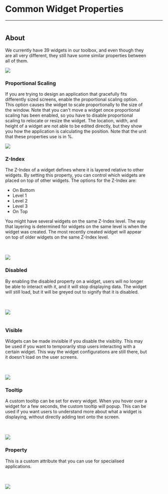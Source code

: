 <!-- Common Widget Properties Markdown -->
<link rel="stylesheet" type="text/css" media="all" href="/help/markdown_styles.css"/>
<br>

# Common Widget Properties

___

<div class="column-container">
<div class="column row-container" style="width:90%">

## About
We currently have 39 widgets in our toolbox, and even though they are all very different, they still have some similar properties between all of them.

</div>
<div class="column row-container">
<img src="/images/help/all common properties/all.png">
</div>
</div>


<div class="column-container">
<div class="column row-container" style="width:90%">

### Proportional Scaling
If you are trying to design an application that gracefully fits differently sized screens, enable the proportional scaling option. This option causes the widget to scale proportionally to the size of the window. Note that you can't move a widget once proportional scaling has been enabled, so you have to disable proportional scaling to relocate or resize the widget. The location, width, and height of a widget are not able to be edited directly, but they show you how the application is calculating the position. Note that the unit that these properties use is in %. 

</div>
<div class="column row-container">
<img src="/images/help/all common properties/proportional_scaling.png">
</div>
</div>


<div class="column-container">
<div class="column row-container" style="width:90%;">


### Z-Index
The Z-Index of a widget defines where it is layered relative to other widgets. By setting this property, you can control which widgets are placed on top of other widgets.
The options for the Z-Index are:
- On Bottom
- Level 1
- Level 2
- Level 3
- On Top

You might have several widgets on the same Z-Index level. The way that layering is determined for widgets on the same level is when the widget was created. The most recently created widget will appear on top of older widgets on the same Z-Index level.

</div>
<div class="column row-container">
<br>
<br>
<img src="/images/help/all common properties/z_index.png">
</div>
</div>


<div class="column-container">
<div class="column row-container" style="width:90%;">

### Disabled
By enabling the disabled property on a widget, users will no longer be able to interact with it, and it will stop displaying data. The widget will still load, but it will be greyed out to signify that it is disabled.

</div>
<div class="column row-container">
<br>
<br>
<img src="/images/help/all common properties/disabled.png">
</div>
</div>


<div class="column-container">
<br>
<div class="column row-container" style="width:90%;">

### Visible
Widgets can be made invisible if you disable the visiblity. This may be used if you want to temporarily stop users interacting with a certain widget. This way the widget configurations are still there, but it doesn't load on the user screens.

</div>
<div class="column row-container">
<br>
<br>
<img src="/images/help/all common properties/visible.png">
</div>
</div>


<div class="column-container">
<div class="column row-container" style="width:90%;">

### Tooltip
A custom tooltip can be set for every widget. When you hover over a widget for a few seconds, the custom tooltip will popup. This can be used if you want users to understand more about what a widget is displaying, without directly adding text onto the screen.

</div>
<div class="column row-container">
<br>
<br>
<img src="/images/help/all common properties/tooltip.png">
</div>
</div>


<div class="column-container">
<div class="column row-container" style="width:90%;">

### Property
This is a custom attribute that you can use for specialised applications.

</div>
<div class="column row-container">
<br>
<br>
<img src="/images/help/all common properties/property.png">
</div>
</div>